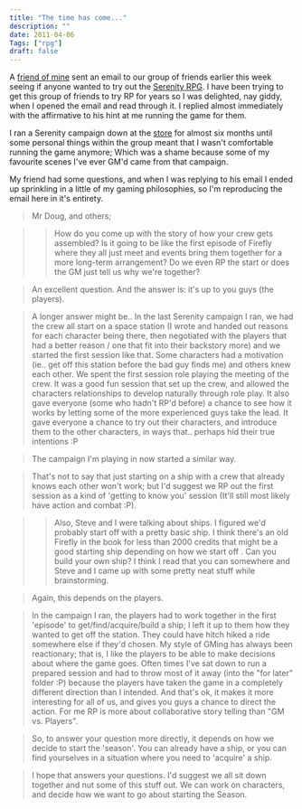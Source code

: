 ```yaml
---
title: "The time has come..."
description: ""
date: 2011-04-06
Tags: ["rpg"]
draft: false
---
```


A [friend of mine][1] sent an email to our group of friends earlier this week seeing if anyone wanted to try out the [Serenity RPG][2].  I have been trying to get this group of friends to try RP for years so I was delighted, nay giddy, when I opened the email and read through it.  I replied almost immediately with the affirmative to his hint at me running the game for them.
<!--more-->
I ran a Serenity campaign down at the [store][3] for almost six months until some personal things within the group meant that I wasn't comfortable running the game anymore; Which was a shame because some of my favourite scenes I've ever GM'd came from that campaign.

My friend had some questions, and when I was replying to his email I ended up sprinkling in a little of my gaming philosophies, so I'm reproducing the email here in it's entirety.


>Mr Doug, and others;

>> How do you come up with the story of how your crew gets assembled? Is it going to be like the first episode of Firefly where they all just meet and events bring them together for a more long-term arrangement? Do we even RP the start or does the GM just tell us why we're together?

>An excellent question.  And the answer is: it's up to you guys (the players).

>A longer answer might be..  In the last Serenity campaign I ran, we had the crew all start on a space station (I wrote and handed out reasons for each character being there, then negotiated with the players that had a better reason / one that fit into their backstory more) and we started the first session like that.  Some characters had a motivation (ie.. get off this station before the bad guy finds me) and others knew each other.  We spent the first session role playing the meeting of the crew.  It was a good fun session that set up the crew, and allowed the characters relationships to develop naturally through role play.  It also gave everyone (some who hadn't RP'd before) a chance to see how it works by letting some of the more experienced guys take the lead.  It gave everyone a chance to try out their characters, and introduce them to the other characters, in ways that.. perhaps hid their true intentions :P

>The campaign I'm playing in now started a similar way.

>That's not to say that just starting on a ship with a crew that already knows each other won't work; but I'd suggest we RP out the first session as a kind of 'getting to know you' session (It'll still most likely have action and combat :P).


>> Also, Steve and I were talking about ships. I figured we'd probably start off with a pretty basic ship. I think there's an old Firefly in the book for less than 2000 credits that might be a good starting ship depending on how we start off . Can you build your own ship? I think I read that you can somewhere and Steve and I came up with some pretty neat stuff while brainstorming.

>Again, this depends on the players.

>In the campaign I ran, the players had to work together in the first 'episode' to get/find/acquire/build a ship; I left it up to them how they wanted to get off the station.  They could have hitch hiked a ride somewhere else if they'd chosen.  My style of GMing has always been reactionary; that is, I like the players to be able to make decisions about where the game goes.  Often times I've sat down to run a prepared session and had to throw most of it away (into the "for later" folder :P) because the players have taken the game in a completely different direction than I intended.  And that's ok, it makes it more interesting for all of us, and gives you guys a chance to direct the action.  For me RP is more about collaborative story telling than "GM vs. Players".

>So, to answer your question more directly, it depends on how we decide to start the 'season'.  You can already have a ship, or you can find yourselves in a situation where you need to 'acquire' a ship.

>I hope that answers your questions.  I'd suggest we all sit down together and nut some of this stuff out.  We can work on characters, and decide how we want to go about starting the Season.

[1]://dugatronsdarkangels.blogspot.com/
[2]://en.wikipedia.org/wiki/Serenity_(role-playing_game)
[3]://www.goodgames.com.au/stores/Canberra
